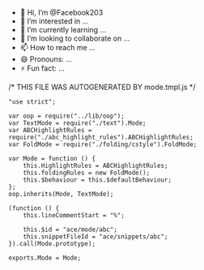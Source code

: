 - 👋 Hi, I’m @Facebook203
- 👀 I’m interested in ...
- 🌱 I’m currently learning ...
- 💞️ I’m looking to collaborate on ...
- 📫 How to reach me ...
- 😄 Pronouns: ...
- ⚡ Fun fact: ...

<!---
Facebook203/Facebook203 is a ✨ special ✨ repository because its `README.md` (this file) appears on your GitHub profile.
You can click the Preview link to take a look at your changes.
--->
/*
 THIS FILE WAS AUTOGENERATED BY mode.tmpl.js
 */

    "use strict";

    var oop = require("../lib/oop");
    var TextMode = require("./text").Mode;
    var ABCHighlightRules = require("./abc_highlight_rules").ABCHighlightRules;
    var FoldMode = require("./folding/cstyle").FoldMode;

    var Mode = function () {
        this.HighlightRules = ABCHighlightRules;
        this.foldingRules = new FoldMode();
        this.$behaviour = this.$defaultBehaviour;
    };
    oop.inherits(Mode, TextMode);

    (function () {
        this.lineCommentStart = "%";
        
        this.$id = "ace/mode/abc";
        this.snippetFileId = "ace/snippets/abc";
    }).call(Mode.prototype);

    exports.Mode = Mode;
